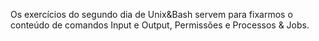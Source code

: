 Os exercícios do segundo dia de Unix&Bash servem para fixarmos o conteúdo de comandos Input e Output, Permissões e Processos & Jobs.
